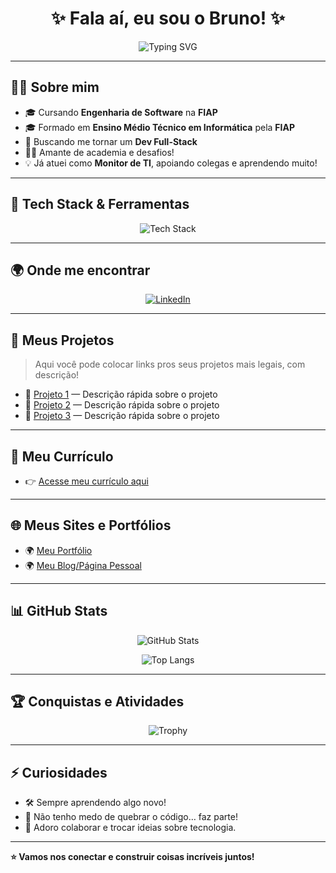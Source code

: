 <h1 align="center">✨ Fala aí, eu sou o Bruno! ✨</h1>

<p align="center">
  <img src="https://readme-typing-svg.herokuapp.com?font=Fira+Code&size=24&pause=1000&color=F78C6C&center=true&vCenter=true&width=435&lines=Estudante+de+Engenharia+de+Software;Formado+em+Técnico+em+Informática;Futuro+Dev+Full-Stack;Apaixonado+por+tecnologia!+🚀" alt="Typing SVG" />
</p>

---

## 👨‍💻 Sobre mim

- 🎓 Cursando **Engenharia de Software** na **FIAP**  
- 🎓 Formado em **Ensino Médio Técnico em Informática** pela **FIAP**  
- 🚀 Buscando me tornar um **Dev Full-Stack**  
- 🏋️‍♂️ Amante de academia e desafios!  
- 💡 Já atuei como **Monitor de TI**, apoiando colegas e aprendendo muito!

---

## 🚀 Tech Stack & Ferramentas

<p align="center">
  <img src="https://skillicons.dev/icons?i=js,ts,react,angular,html,css,bootstrap,figma,illustrator,mssql,azure" alt="Tech Stack" />
</p>

---

## 🌍 Onde me encontrar

<p align="center">
  <a href="https://www.linkedin.com/in/gamabg?utm_source=share&utm_campaign=share_via&utm_content=profile&utm_medium=ios_app">
    <img src="https://img.shields.io/badge/LinkedIn-0077B5?style=for-the-badge&logo=linkedin&logoColor=white" alt="LinkedIn" />
  </a>
</p>

---

## 📁 Meus Projetos

> Aqui você pode colocar links pros seus projetos mais legais, com descrição!

- 🔗 [Projeto 1](#) — Descrição rápida sobre o projeto  
- 🔗 [Projeto 2](#) — Descrição rápida sobre o projeto  
- 🔗 [Projeto 3](#) — Descrição rápida sobre o projeto  

---

## 📄 Meu Currículo

- 👉 [Acesse meu currículo aqui](#)  

---

## 🌐 Meus Sites e Portfólios

- 🌍 [Meu Portfólio](#)  
- 🌍 [Meu Blog/Página Pessoal](#)  

---

## 📊 GitHub Stats

<p align="center">
  <img src="https://github-readme-stats.vercel.app/api?username=Gamabg&show_icons=true&theme=dracula&hide_border=true" alt="GitHub Stats" />
</p>

<p align="center">
  <img src="https://github-readme-stats.vercel.app/api/top-langs/?username=Gamabg&layout=compact&theme=dracula&hide_border=true" alt="Top Langs" />
</p>

---

## 🏆 Conquistas e Atividades

<p align="center">
  <img src="https://github-profile-trophy.vercel.app/?username=Gamabg&theme=dracula&no-frame=true&no-bg=true&margin-w=4" alt="Trophy" />
</p>

---

## ⚡ Curiosidades

- 🛠️ Sempre aprendendo algo novo!  
- 👾 Não tenho medo de quebrar o código… faz parte!  
- 🤝 Adoro colaborar e trocar ideias sobre tecnologia.

---

**⭐ Vamos nos conectar e construir coisas incríveis juntos!**
